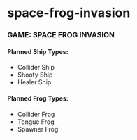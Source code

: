 # space-frog-invasion
### GAME: SPACE FROG INVASION

#### Planned Ship Types:
- Collider Ship
- Shooty Ship
- Healer Ship

#### Planned Frog Types:
- Collider Frog
- Tongue Frog
- Spawner Frog

